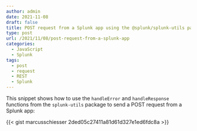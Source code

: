 ```yaml
---
author: admin
date: 2021-11-08
draft: false
title: POST request from a Splunk app using the @splunk/splunk-utils package
type: post
url: /2021/11/08/post-request-from-a-splunk-app
categories:
  - JavaScript
  - Splunk
tags:
  - post
  - request
  - REST
  - Splunk
---
```


This snippet shows how to use the `handleError` and `handleResponse` functions from the `splunk-utils` package to
send a POST request from a Splunk app:

{{< gist marcusschiesser 2ded05c27411a81d61d327e1ed6fdc8a >}}

